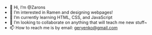 - 👋 Hi, I’m @Zarons
- 👀 I’m interested in Ramen and designing webpages!
- 🌱 I’m currently learning HTML, CSS, and JavaScript
- 💞️ I’m looking to collaborate on anything that will teach me new stuff~
- 📫 How to reach me is by email: geryenko@gmail.com

<!---
Zarons/Zarons is a ✨ special ✨ repository because its `README.md` (this file) appears on your GitHub profile.
You can click the Preview link to take a look at your changes.
--->
